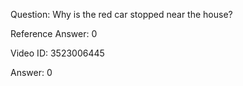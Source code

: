 Question: Why is the red car stopped near the house?

Reference Answer: 0

Video ID: 3523006445

Answer: 0


